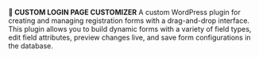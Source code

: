 **🎨 CUSTOM LOGIN PAGE CUSTOMIZER**
A custom WordPress plugin for creating and managing registration forms with a drag-and-drop interface. This plugin allows you to build dynamic forms with a variety of field types, edit field attributes, preview changes live, and save form configurations in the database.
